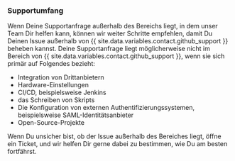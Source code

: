 
### Supportumfang

Wenn Deine Supportanfrage außerhalb des Bereichs liegt, in dem unser Team Dir helfen kann, können wir weiter Schritte empfehlen, damit Du Deinen Issue außerhalb von {{ site.data.variables.contact.github_support }} beheben kannst. Deine Supportanfrage liegt möglicherweise nicht im Bereich von {{ site.data.variables.contact.github_support }}, wenn sie sich primär auf Folgendes bezieht:
- Integration von Drittanbietern
- Hardware-Einstellungen
- CI/CD, beispielsweise Jenkins
- das Schreiben von Skripts
- Die Konfiguration von externen Authentifizierungssystemen, beispielsweise SAML-Identitätsanbieter
- Open-Source-Projekte

Wenn Du unsicher bist, ob der Issue außerhalb des Bereiches liegt, öffne ein Ticket, und wir helfen Dir gerne dabei zu bestimmen, wie Du am besten fortfährst.
